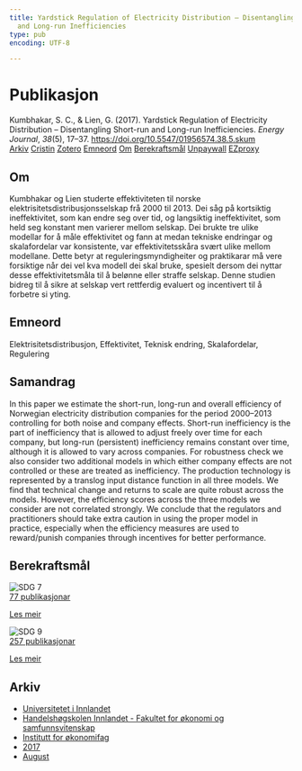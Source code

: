 ```yaml
---
title: Yardstick Regulation of Electricity Distribution – Disentangling Short-run
  and Long-run Inefficiencies
type: pub
encoding: UTF-8

---
```

<h1>Publikasjon</h1>
<article id="csl-bib-container-M94D4I48" class="csl-bib-container">
  <div class="csl-bib-body"> <div class="csl-entry">Kumbhakar, S. C., &#38; Lien, G. (2017). Yardstick Regulation of Electricity Distribution – Disentangling Short-run and Long-run Inefficiencies. <i>Energy Journal</i>, <i>38</i>(5), 17–37. <a href="https://doi.org/10.5547/01956574.38.5.skum">https://doi.org/10.5547/01956574.38.5.skum</a></div> </div>
  <div class="csl-bib-buttons">
    <a href="#taxonomy-article-M94D4I48" alt="archive" class="csl-bib-button">Arkiv</a>
    <a href="https://app.cristin.no/results/show.jsf?id=1488050" alt="Cristin" class="csl-bib-button">Cristin</a>
    <a href="http://zotero.org/groups/5881554/items/M94D4I48" alt="Zotero" class="csl-bib-button">Zotero</a>
    <a href="#keywords-article-M94D4I48" alt="keywords" class="csl-bib-button">Emneord</a>
    <a href="#about-article-M94D4I48" alt="about_pub" class="csl-bib-button">Om</a>
    <a href="#sdg-article-M94D4I48" alt="sdg" class="csl-bib-button">Berekraftsmål</a>
    <a href="https://doi.org/10.5547/01956574.38.5.skum" alt="Unpaywall" class="csl-bib-button">Unpaywall</a>
    <a href="https://doi.org/10.5547/01956574.38.5.skum" alt="EZproxy" class="csl-bib-button">EZproxy</a>
  </div>
  <div id="csl-bib-meta-container-M94D4I48"></div>
</article>
<div id="csl-bib-meta-M94D4I48" class="csl-bib-meta">
  <article id="about-article-M94D4I48" class="about_pub-article">
    <h1>Om</h1>
    Kumbhakar og Lien studerte effektiviteten til norske elektrisitetsdistribusjonsselskap frå 2000 til 2013. Dei såg på kortsiktig ineffektivitet, som kan endre seg over tid, og langsiktig ineffektivitet, som held seg konstant men varierer mellom selskap. Dei brukte tre ulike modellar for å måle effektivitet og fann at medan tekniske endringar og skalafordelar var konsistente, var effektivitetsskåra svært ulike mellom modellane. Dette betyr at reguleringsmyndigheiter og praktikarar må vere forsiktige når dei vel kva modell dei skal bruke, spesielt dersom dei nyttar desse effektivitetsmåla til å belønne eller straffe selskap. Denne studien bidreg til å sikre at selskap vert rettferdig evaluert og incentivert til å forbetre si yting.
  </article>
  <article id="keywords-article-M94D4I48" class="keywords-article">
    <h1>Emneord</h1>
    Elektrisitetsdistribusjon, Effektivitet, Teknisk endring, Skalafordelar, Regulering
  </article>
  <article id="abstract-article-M94D4I48" class="abstract-article">
    <h1>Samandrag</h1>
    In this paper we estimate the short-run, long-run and overall efficiency of Norwegian 
electricity distribution companies for the period 2000–2013 controlling 
for both noise and company effects. Short-run inefficiency is the part of inefficiency 
that is allowed to adjust freely over time for each company, but long-run 
(persistent) inefficiency remains constant over time, although it is allowed to vary 
across companies. For robustness check we also consider two additional models 
in which either company effects are not controlled or these are treated as inefficiency. 
The production technology is represented by a translog input distance 
function in all three models. We find that technical change and returns to scale 
are quite robust across the models. However, the efficiency scores across the three 
models we consider are not correlated strongly. We conclude that the regulators 
and practitioners should take extra caution in using the proper model in practice, 
especially when the efficiency measures are used to reward/punish companies 
through incentives for better performance.
  </article>
  <article id="sdg-article-M94D4I48" class="sdg-article">
    <h1>Berekraftsmål</h1>
    <div class="sdg-container"><div id="sdg7" class="sdg">
        <img src="{{< params subfolder >}}images/sdg/sdg07_nn.png" class="image" alt="SDG 7">
        <div class="sdg-overlay">
          <a href="/nn/archive/?key=?sdg=7#archive" class="sdg-publication-count"><span>77</span> publikasjonar</a>
          <p><a href="https://fn.no/om-fn/fns-baerekraftsmaal/ren-energi-til-alle?lang=nno-NO" class="sdg-read-more">Les meir</a></p>
        </div>
      </div> <div id="sdg9" class="sdg">
        <img src="{{< params subfolder >}}images/sdg/sdg09_nn.png" class="image" alt="SDG 9">
        <div class="sdg-overlay">
          <a href="/nn/archive/?key=?sdg=9#archive" class="sdg-publication-count"><span>257</span> publikasjonar</a>
          <p><a href="https://fn.no/om-fn/fns-baerekraftsmaal/industri-innovasjon-og-infrastruktur?lang=nno-NO" class="sdg-read-more">Les meir</a></p>
        </div>
      </div></div>
  </article>
  <article id="taxonomy-article-M94D4I48" class="taxonomy-article">
    <h1>Arkiv</h1>
    <ul>
      <li>
        <a href="/nn/archive/?key=3DCRN523">Universitetet i Innlandet</a>
      </li>
      <li>
        <a href="/nn/archive/?key=DU8Q9LN9">Handelshøgskolen Innlandet - Fakultet for økonomi og samfunnsvitenskap</a>
      </li>
      <li>
        <a href="/nn/archive/?key=3IQA89I8">Institutt for økonomifag</a>
      </li>
      <li>
        <a href="/nn/archive/?key=XK3XPH22">2017</a>
      </li>
      <li>
        <a href="/nn/archive/?key=IWZ9QJAN">August</a>
      </li>
    </ul>
  </article>
</div>
